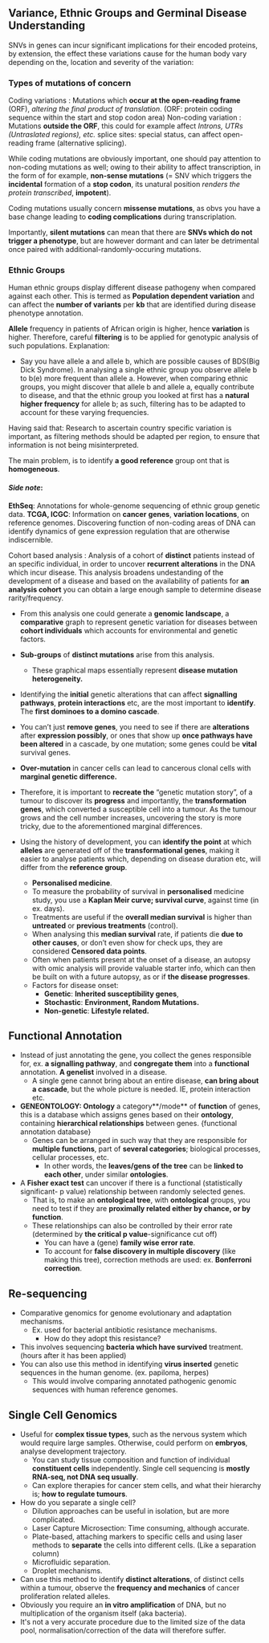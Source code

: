 ## Variance, Ethnic Groups and Germinal Disease Understanding

SNVs in genes can incur significant implications for their encoded proteins, by extension, the effect these variations cause for the human body vary depending on the, location and severity of the variation:

### Types of mutations of concern

Coding variations
: Mutations which **occur at the open-reading frame** (ORF), *altering the final product of translation*. (ORF: protein coding sequence within the start and stop codon area)
Non-coding variation
: Mutations **outside the ORF**, this could for example affect *Introns, UTRs (Untraslated regions), etc.*
splice sites: special status, can affect open-reading frame (alternative splicing).

While coding mutations are obviously important, one should pay attention to non-coding mutations as well; owing to their ability to affect transcription, in the form of for example, **non-sense mutations** (= SNV which triggers the **incidental** formation of a **stop codon**, its unatural position *renders the protein transcribed*, **impotent**).

Coding mutations usually concern **missense mutations**, as obvs you have a base change leading to **coding complications** during transcriplation.

Importantly, **silent mutations** can mean that there are **SNVs which do not trigger a phenotype**, but are however dormant and can later be detrimental once paired with additional-randomly-occuring mutations.

### Ethnic Groups

Human ethnic groups display different disease pathogeny when compared against each other. This is termed as **Population dependent variation** and can affect the **number of variants** per **kb** that are identified during disease phenotype annotation.

**Allele** frequency in patients of African origin is higher, hence **variation** is higher. Therefore, careful **filtering** is to be applied for genotypic analysis of such populations. Explanation:
* Say you have allele a and allele b, which are possible causes of BDS(Big Dick Syndrome). In analysing a single ethnic group you observe allele b to b(e) more frequent than allele a. However, when comparing ethnic groups, you might discover that allele b and allele a, equally contribute to disease, and that the ethnic group you looked at first has a **natural higher frequency** for allele b; as such, filtering has to be adapted to account for these varying frequencies.

Having said that: Research to ascertain country specific variation is important, as filtering methods should be adapted per region, to ensure that information is not being misinterpreted. 

The main problem, is to identify **a good reference** group ont that is **homogeneous**.

#### *Side note*:
**EthSeq**: Annotations for whole-genome sequencing of ethnic group genetic data. **TCGA, ICGC**: Information on **cancer** **genes**, **variation locations**, on reference genomes. Discovering function of non-coding areas of DNA can identify dynamics of gene expression regulation that are otherwise indiscernible. 

Cohort based analysis
: Analysis of a cohort of **distinct** patients instead of an specific individual, in order to uncover **recurrent alterations** in the DNA which incur disease. This analysis broadens undestanding of the development of a disease and based on the availability of patients for **an analysis cohort** you can obtain a large enough sample to determine disease rarity/frequency.

  * From this analysis one could generate a **genomic landscape**, a **comparative** graph to represent genetic variation for diseases between **cohort individuals** which accounts for environmental and genetic factors.   
  * **Sub-groups** of **distinct mutations** arise from this analysis.  
    * These graphical maps essentially represent **disease mutation heterogeneity.**  

* Identifying the **initial** genetic alterations that can affect **signalling pathways**, **protein interactions** etc, are the most important to **identify**. The **first dominoes to a domino cascade**.   
* You can’t just **remove genes**, you need to see if there are **alterations** after **expression possibly**, or ones that show up **once pathways have been altered** in a cascade, by one mutation; some genes could be **vital** survival genes.  
* **Over-mutation** in cancer cells can lead to cancerous clonal cells with **marginal genetic difference.**  
* Therefore, it is important to **recreate the** “genetic mutation story”, of a tumour to discover its **progress** and importantly, the **transformation genes**, which converted a susceptible cell into a tumour. As the tumour grows and the cell number increases, uncovering the story is more tricky, due to the aforementioned marginal differences.   
* Using the history of development, you can **identify the point** at which **alleles** are generated off of the **transformational genes**, making it easier to analyse patients which, depending on disease duration etc, will differ from the **reference group**.  
  * **Personalised medicine**.  
  * To measure the probability of survival in **personalised** medicine study, you use a **Kaplan Meir curve; survival curve**, against time (in ex. days).  
  * Treatments are useful if the **overall median survival** is higher than **untreated** or **previous treatments** (control).  
  * When analysing this **median survival** rate, if patients die **due to other causes**, or don’t even show for check ups, they are considered **Censored data points**.  
  * Often when patients present at the onset of a disease, an autopsy with omic analysis will provide valuable starter info, which can then be built on with a future autopsy, as or if **the disease progresses**.   
  * Factors for disease onset:  
    * **Genetic**: **Inherited susceptibility genes**,  
    * **Stochastic**: **Environment, Random Mutations.**  
    * **Non-genetic**: **Lifestyle related.**

## Functional Annotation

* Instead of just annotating the gene, you collect the genes responsible for, ex. **a signalling pathway**, and **congregate them** into a **functional** annotation. **A genelist** involved in a disease.   
  * A single gene cannot bring about an entire disease, **can bring about a cascade**, but the whole picture is needed. IE, protein interaction etc.  
* **GENEONTOLOGY: Ontology** a category**/mode** of **function** of genes, this is a database which assigns genes based on their **ontology**, containing **hierarchical relationships** between genes. {functional annotation database}  
  * Genes can be arranged in such way that they are responsible for **multiple functions**, part of **several categories**; biological processes, cellular processes, etc.  
    * In other words, the **leaves/gens of the tree** can be **linked to each other**, under similar **ontologies**.  
* A **Fisher exact test** can uncover if there is a functional (statistically significant- p value) relationship between randomly selected genes.  
  * That is, to make an **ontological tree**, with **ontological** groups, you need to test if they are **proximally related either by chance, or by function**.   
  * These relationships can also be controlled by their error rate (determined by **the critical p value**\-significance cut off)   
    * You can have a (gene) **family wise error rate**.    
    * To account for **false discovery in multiple discovery** (like making this tree), correction methods are used: ex. **Bonferroni correction**.

## Re-sequencing

* Comparative genomics for genome evolutionary and adaptation mechanisms.  
  * Ex. used for bacterial antibiotic resistance mechanisms.  
    * How do they adopt this resistance?  
* This involves sequencing **bacteria which have survived** treatment. (hours after it has been applied)  
* You can also use this method in identifying **virus inserted** genetic sequences in the human genome. (ex. papiloma, herpes)  
  * This would involve comparing annotated pathogenic genomic sequences with human reference genomes.

## Single Cell Genomics

* Useful for **complex tissue types**, such as the nervous system which would require large samples. Otherwise, could perform on **embryos**, analyse development trajectory.  
  * You can study tissue composition and function of individual **constituent cells** independently. Single cell sequencing is **mostly RNA-seq, not DNA seq usually**.  
  * Can explore therapies for cancer stem cells, and what their hierarchy is; **how to regulate tumours**.  
* How do you separate a single cell?  
  * Dilution approaches can be useful in isolation, but are more complicated.  
  * Laser Capture Microsection: Time consuming, although accurate.  
  * Plate-based, attaching markers to specific cells and using laser methods to **separate** the cells into different cells. (Like a separation column)  
  * Microfluidic separation.  
  * Droplet mechanisms.  
* Can use this method to identify **distinct alterations**, of distinct cells within a tumour, observe the **frequency and mechanics** of cancer proliferation related alleles.  
* Obviously you require an **in vitro amplification** of DNA, but no multiplication of the organism itself (aka bacteria).  
* It's not a very accurate procedure due to the limited size of the data pool, normalisation/correction of the data will therefore suffer.